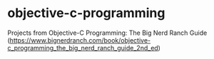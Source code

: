 objective-c-programming
=======================

Projects from Objective-C Programming: The Big Nerd Ranch Guide (https://www.bignerdranch.com/book/objective-c_programming_the_big_nerd_ranch_guide_2nd_ed)
